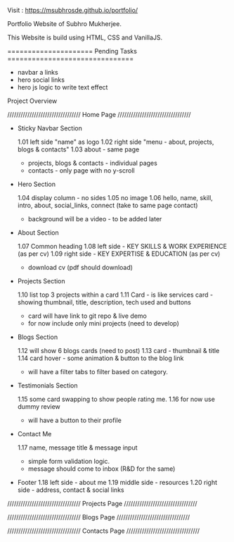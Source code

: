 Visit :
https://msubhrosde.github.io/portfolio/

Portfolio Website of Subhro Mukherjee.

This Website is build using HTML, CSS and VanillaJS.

===================== Pending Tasks ===============================

- navbar a links
- hero social links
- hero js logic to write text effect

Project Overview

/////////////////////////////////
Home Page
/////////////////////////////////

- Sticky Navbar Section

  1.01 left side "name" as logo
  1.02 right side "menu - about, projects, blogs & contacts"
  1.03 about - same page

  - projects, blogs & contacts - individual pages
  - contacts - only page with no y-scroll

- Hero Section

  1.04 display column - no sides
  1.05 no image
  1.06 hello, name, skill, intro, about, social_links, connect (take to same page contact)

  - background will be a video - to be added later

- About Section

  1.07 Common heading
  1.08 left side - KEY SKILLS & WORK EXPERIENCE (as per cv)
  1.09 right side - KEY EXPERTISE & EDUCATION (as per cv)

  - download cv (pdf should download)

- Projects Section

  1.10 list top 3 projects within a card
  1.11 Card - is like services card - showing thumbnail, title, description, tech used and buttons

  - card will have link to git repo & live demo
  - for now include only mini projects (need to develop)

- Blogs Section

  1.12 will show 6 blogs cards (need to post)
  1.13 card - thumbnail & title
  1.14 card hover - some animation & button to the blog link

  - will have a filter tabs to filter based on category.

- Testimonials Section

  1.15 some card swapping to show people rating me.
  1.16 for now use dummy review

  - will have a button to their profile

- Contact Me

  1.17 name, message title & message input

  - simple form validation logic.
  - message should come to inbox (R&D for the same)

- Footer
  1.18 left side - about me
  1.19 middle side - resources
  1.20 right side - address, contact & social links

/////////////////////////////////
Projects Page
/////////////////////////////////

/////////////////////////////////
Blogs Page
/////////////////////////////////

/////////////////////////////////
Contacts Page
/////////////////////////////////
